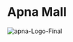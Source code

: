 # Apna Mall

<img src="https://i.ibb.co/jr33gQk/apna-Logo-Final.png" alt="apna-Logo-Final" border="0">


